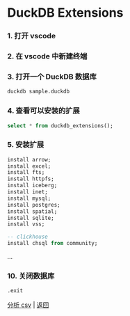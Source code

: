 # DuckDB Extensions

### 1. 打开 vscode

### 2. 在 vscode 中新建终端

### 3. 打开一个 DuckDB 数据库

```bash
duckdb sample.duckdb
```

### 4. 查看可以安装的扩展

```sql
select * from duckdb_extensions();
```

### 5. 安装扩展

```sql
install arrow;
install excel;
install fts;
install httpfs;
install iceberg;
install inet;
install mysql;
install postgres;
install spatial;
install sqlite;
install vss;

-- clickhouse
install chsql from community;

```

...

### 10. 关闭数据库

```sql
.exit
```

[分析 csv](05-csv.md) | [返回](readme.md)
